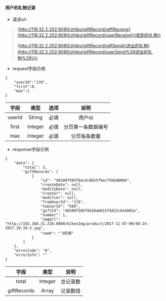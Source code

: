 #### 用户的礼物记录

* 请求url

> [http://118.32.2.202:8080/zhibo/giftRecord/giftReceive](http://118.32.2.202:8080/zhibo/giftRecord/userReceive)\(收到的礼物\)
>
> [http://118.32.2.202:8080/zhibo/giftRecord/giftSend\(送出的礼物](http://118.32.2.202:8080/zhibo/giftRecord/userSend%28送出的礼物%29\)\)

* request字段示例

```
{
    "userId":"178",
    "first":0,
    "max":1
}
```

| 字段 | 类型 | 选项 | 说明 |
| :---: | :---: | :---: | :---: |
| userId | String | 必填 | 用户Id |
| first | Integer | 必填 | 分页第一条数据编号 |
| max | Integer | 必填 | 分页每条数量 |

* response字段示例

```
{
    "data": {
        "total": 3,
        "giftRecords": [
            {
                "id": "40289f585f9acdc8015f9acf5bbd0004",
                "createDate": null,
                "modifyDate": null,
                "creater": null,
                "modifier": null,
                "fromUserId": "178",
                "toUserId": "589",
                "giftId": "40289f585f9420a6015f9422c8c6001e",
                "number": 1,
                "imgUrl": "http://192.168.31.216:8080/bikexImg/product/2017-11-07-09/40-24-2017.10.10-2.jpg",
                "name": "飞机哦"
            }
        ]
    },
    "errorCode": "0",
    "errorInfo": ""
}
```

| 字段 | 类型 | 说明 |
| :---: | :---: | :---: |
| total | Integer | 总记录数 |
| giftRecords | Array | 记录数组 |




